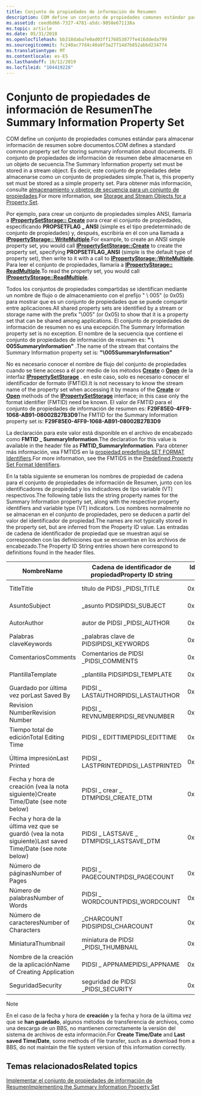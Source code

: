 ```yaml
---
title: Conjunto de propiedades de información de Resumen
description: COM define un conjunto de propiedades comunes estándar para almacenar información de resumen sobre documentos.
ms.assetid: ceed6d66-7327-4781-a5dc-9058e671138a
ms.topic: article
ms.date: 05/31/2018
ms.openlocfilehash: bb318daba7e0ad03ff176853877fe416ddeda799
ms.sourcegitcommit: fc240ac77d4c40a9f3a27714d7b852abbd234774
ms.translationtype: MT
ms.contentlocale: es-ES
ms.lasthandoff: 10/12/2019
ms.locfileid: "104419228"
---
```

# <a name="the-summary-information-property-set"></a><span data-ttu-id="2dd86-103">Conjunto de propiedades de información de Resumen</span><span class="sxs-lookup"><span data-stu-id="2dd86-103">The Summary Information Property Set</span></span>

<span data-ttu-id="2dd86-104">COM define un conjunto de propiedades comunes estándar para almacenar información de resumen sobre documentos.</span><span class="sxs-lookup"><span data-stu-id="2dd86-104">COM defines a standard common property set for storing summary information about documents.</span></span> <span data-ttu-id="2dd86-105">El conjunto de propiedades de información de resumen debe almacenarse en un objeto de secuencia.</span><span class="sxs-lookup"><span data-stu-id="2dd86-105">The Summary Information property set must be stored in a stream object.</span></span> <span data-ttu-id="2dd86-106">Es decir, este conjunto de propiedades debe almacenarse como un conjunto de propiedades simple.</span><span class="sxs-lookup"><span data-stu-id="2dd86-106">That is, this property set must be stored as a simple property set.</span></span> <span data-ttu-id="2dd86-107">Para obtener más información, consulte [almacenamiento y objetos de secuencia para un conjunto de propiedades](storage-vs--stream-for-a-property-set.md).</span><span class="sxs-lookup"><span data-stu-id="2dd86-107">For more information, see [Storage and Stream Objects for a Property Set](storage-vs--stream-for-a-property-set.md).</span></span>

<span data-ttu-id="2dd86-108">Por ejemplo, para crear un conjunto de propiedades simples ANSI, llamaría a [**IPropertySetStorage:: Create**](/windows/desktop/api/Propidl/nf-propidl-ipropertysetstorage-create) para crear el conjunto de propiedades, especificando **PROPSETFLAG \_ ANSI** (simple es el tipo predeterminado de conjunto de propiedades) y, después, escribiría en él con una llamada a [**IPropertyStorage:: WriteMultiple**](/windows/desktop/api/Propidl/nf-propidl-ipropertystorage-writemultiple).</span><span class="sxs-lookup"><span data-stu-id="2dd86-108">For example, to create an ANSI simple property set, you would call [**IPropertySetStorage::Create**](/windows/desktop/api/Propidl/nf-propidl-ipropertysetstorage-create) to create the property set, specifying **PROPSETFLAG\_ANSI** (simple is the default type of property set), then write to it with a call to [**IPropertyStorage::WriteMultiple**](/windows/desktop/api/Propidl/nf-propidl-ipropertystorage-writemultiple).</span></span> <span data-ttu-id="2dd86-109">Para leer el conjunto de propiedades, llamaría a [**IPropertyStorage:: ReadMultiple**](/windows/desktop/api/Propidl/nf-propidl-ipropertystorage-readmultiple).</span><span class="sxs-lookup"><span data-stu-id="2dd86-109">To read the property set, you would call [**IPropertyStorage::ReadMultiple**](/windows/desktop/api/Propidl/nf-propidl-ipropertystorage-readmultiple).</span></span>

<span data-ttu-id="2dd86-110">Todos los conjuntos de propiedades compartidas se identifican mediante un nombre de flujo o de almacenamiento con el prefijo " \\ 005" (o 0x05) para mostrar que es un conjunto de propiedades que se puede compartir entre aplicaciones.</span><span class="sxs-lookup"><span data-stu-id="2dd86-110">All shared property sets are identified by a stream or storage name with the prefix "\\005" (or 0x05) to show that it is a property set that can be shared among applications.</span></span> <span data-ttu-id="2dd86-111">El conjunto de propiedades de información de resumen no es una excepción.</span><span class="sxs-lookup"><span data-stu-id="2dd86-111">The Summary Information property set is no exception.</span></span> <span data-ttu-id="2dd86-112">El nombre de la secuencia que contiene el conjunto de propiedades de información de resumen es: **" \\ 005SummaryInformation"** .</span><span class="sxs-lookup"><span data-stu-id="2dd86-112">The name of the stream that contains the Summary Information property set is: **"\\005SummaryInformation"**</span></span>

<span data-ttu-id="2dd86-113">No es necesario conocer el nombre de flujo del conjunto de propiedades cuando se tiene acceso a él por medio de los métodos [**Create**](/windows/desktop/api/Propidl/nf-propidl-ipropertysetstorage-create) o [**Open**](/windows/desktop/api/Propidl/nf-propidl-ipropertysetstorage-open) de la interfaz [**IPropertySetStorage**](/windows/desktop/api/Propidl/nn-propidl-ipropertysetstorage) . en este caso, solo es necesario conocer el identificador de formato (FMTID).</span><span class="sxs-lookup"><span data-stu-id="2dd86-113">It is not necessary to know the stream name of the property set when accessing it by means of the [**Create**](/windows/desktop/api/Propidl/nf-propidl-ipropertysetstorage-create) or [**Open**](/windows/desktop/api/Propidl/nf-propidl-ipropertysetstorage-open) methods of the [**IPropertySetStorage**](/windows/desktop/api/Propidl/nn-propidl-ipropertysetstorage) interface; in this case only the format identifier (FMTID) need be known.</span></span> <span data-ttu-id="2dd86-114">El valor de FMTID para el conjunto de propiedades de información de resumen es: **F29F85E0-4FF9-1068-AB91-08002B27B3D9**</span><span class="sxs-lookup"><span data-stu-id="2dd86-114">The FMTID for the Summary Information property set is: **F29F85E0-4FF9-1068-AB91-08002B27B3D9**</span></span>

<span data-ttu-id="2dd86-115">La declaración para este valor está disponible en el archivo de encabezado como **FMTID \_ SummaryInformation**.</span><span class="sxs-lookup"><span data-stu-id="2dd86-115">The declaration for this value is available in the header file as **FMTID\_SummaryInformation**.</span></span> <span data-ttu-id="2dd86-116">Para obtener más información, vea FMTIDS en la [propiedad predefinida SET FORMAT Identifiers](predefined-property-set-format-identifiers.md).</span><span class="sxs-lookup"><span data-stu-id="2dd86-116">For more information, see the FMTIDS in the [Predefined Property Set Format Identifiers](predefined-property-set-format-identifiers.md).</span></span>

<span data-ttu-id="2dd86-117">En la tabla siguiente se enumeran los nombres de propiedad de cadena para el conjunto de propiedades de información de Resumen, junto con los identificadores de propiedad y los indicadores de tipo variable (VT) respectivos.</span><span class="sxs-lookup"><span data-stu-id="2dd86-117">The following table lists the string property names for the Summary Information property set, along with the respective property identifiers and variable type (VT) indicators.</span></span> <span data-ttu-id="2dd86-118">Los nombres normalmente no se almacenan en el conjunto de propiedades, pero se deducen a partir del valor del identificador de propiedad.</span><span class="sxs-lookup"><span data-stu-id="2dd86-118">The names are not typically stored in the property set, but are inferred from the Property ID value.</span></span> <span data-ttu-id="2dd86-119">Las entradas de cadena de identificador de propiedad que se muestran aquí se corresponden con las definiciones que se encuentran en los archivos de encabezado.</span><span class="sxs-lookup"><span data-stu-id="2dd86-119">The Property ID String entries shown here correspond to definitions found in the header files.</span></span>

| <span data-ttu-id="2dd86-120">Nombre</span><span class="sxs-lookup"><span data-stu-id="2dd86-120">Name</span></span> | <span data-ttu-id="2dd86-121">Cadena de identificador de propiedad</span><span class="sxs-lookup"><span data-stu-id="2dd86-121">Property ID string</span></span> | <span data-ttu-id="2dd86-122">Id. de propiedad</span><span class="sxs-lookup"><span data-stu-id="2dd86-122">Property ID</span></span> | <span data-ttu-id="2dd86-123">Tipo VT</span><span class="sxs-lookup"><span data-stu-id="2dd86-123">VT type</span></span> |
|------|--------------------|-------------|---------|
| <span data-ttu-id="2dd86-124">Title</span><span class="sxs-lookup"><span data-stu-id="2dd86-124">Title</span></span> | <span data-ttu-id="2dd86-125">título de PIDSI \_</span><span class="sxs-lookup"><span data-stu-id="2dd86-125">PIDSI\_TITLE</span></span> | <span data-ttu-id="2dd86-126">0x00000002</span><span class="sxs-lookup"><span data-stu-id="2dd86-126">0x00000002</span></span> | <span data-ttu-id="2dd86-127">VT \_ LPSTR</span><span class="sxs-lookup"><span data-stu-id="2dd86-127">VT\_LPSTR</span></span>  |
| <span data-ttu-id="2dd86-128">Asunto</span><span class="sxs-lookup"><span data-stu-id="2dd86-128">Subject</span></span> | <span data-ttu-id="2dd86-129">\_asunto PIDSI</span><span class="sxs-lookup"><span data-stu-id="2dd86-129">PIDSI\_SUBJECT</span></span> | <span data-ttu-id="2dd86-130">0x00000003</span><span class="sxs-lookup"><span data-stu-id="2dd86-130">0x00000003</span></span> | <span data-ttu-id="2dd86-131">VT \_ LPSTR</span><span class="sxs-lookup"><span data-stu-id="2dd86-131">VT\_LPSTR</span></span> |
| <span data-ttu-id="2dd86-132">Autor</span><span class="sxs-lookup"><span data-stu-id="2dd86-132">Author</span></span> | <span data-ttu-id="2dd86-133">autor de PIDSI \_</span><span class="sxs-lookup"><span data-stu-id="2dd86-133">PIDSI\_AUTHOR</span></span> | <span data-ttu-id="2dd86-134">0x00000004</span><span class="sxs-lookup"><span data-stu-id="2dd86-134">0x00000004</span></span> | <span data-ttu-id="2dd86-135">VT \_ LPSTR</span><span class="sxs-lookup"><span data-stu-id="2dd86-135">VT\_LPSTR</span></span> |
| <span data-ttu-id="2dd86-136">Palabras clave</span><span class="sxs-lookup"><span data-stu-id="2dd86-136">Keywords</span></span> | <span data-ttu-id="2dd86-137">\_palabras clave de PIDSI</span><span class="sxs-lookup"><span data-stu-id="2dd86-137">PIDSI\_KEYWORDS</span></span> | <span data-ttu-id="2dd86-138">0x00000005</span><span class="sxs-lookup"><span data-stu-id="2dd86-138">0x00000005</span></span> | <span data-ttu-id="2dd86-139">VT \_ LPSTR</span><span class="sxs-lookup"><span data-stu-id="2dd86-139">VT\_LPSTR</span></span> |
| <span data-ttu-id="2dd86-140">Comentarios</span><span class="sxs-lookup"><span data-stu-id="2dd86-140">Comments</span></span> | <span data-ttu-id="2dd86-141">Comentarios de PIDSI \_</span><span class="sxs-lookup"><span data-stu-id="2dd86-141">PIDSI\_COMMENTS</span></span> | <span data-ttu-id="2dd86-142">0x00000006</span><span class="sxs-lookup"><span data-stu-id="2dd86-142">0x00000006</span></span> | <span data-ttu-id="2dd86-143">VT \_ LPSTR</span><span class="sxs-lookup"><span data-stu-id="2dd86-143">VT\_LPSTR</span></span> |
| <span data-ttu-id="2dd86-144">Plantilla</span><span class="sxs-lookup"><span data-stu-id="2dd86-144">Template</span></span> | <span data-ttu-id="2dd86-145">\_plantilla PIDSI</span><span class="sxs-lookup"><span data-stu-id="2dd86-145">PIDSI\_TEMPLATE</span></span> | <span data-ttu-id="2dd86-146">0x00000007</span><span class="sxs-lookup"><span data-stu-id="2dd86-146">0x00000007</span></span> | <span data-ttu-id="2dd86-147">VT \_ LPSTR</span><span class="sxs-lookup"><span data-stu-id="2dd86-147">VT\_LPSTR</span></span> |
| <span data-ttu-id="2dd86-148">Guardado por última vez por</span><span class="sxs-lookup"><span data-stu-id="2dd86-148">Last Saved By</span></span> | <span data-ttu-id="2dd86-149">PIDSI \_ LASTAUTHOR</span><span class="sxs-lookup"><span data-stu-id="2dd86-149">PIDSI\_LASTAUTHOR</span></span> | <span data-ttu-id="2dd86-150">0x00000008</span><span class="sxs-lookup"><span data-stu-id="2dd86-150">0x00000008</span></span> | <span data-ttu-id="2dd86-151">VT \_ LPSTR</span><span class="sxs-lookup"><span data-stu-id="2dd86-151">VT\_LPSTR</span></span> |
| <span data-ttu-id="2dd86-152">Revision Number</span><span class="sxs-lookup"><span data-stu-id="2dd86-152">Revision Number</span></span> | <span data-ttu-id="2dd86-153">PIDSI \_ REVNUMBER</span><span class="sxs-lookup"><span data-stu-id="2dd86-153">PIDSI\_REVNUMBER</span></span> | <span data-ttu-id="2dd86-154">0x00000009</span><span class="sxs-lookup"><span data-stu-id="2dd86-154">0x00000009</span></span> | <span data-ttu-id="2dd86-155">VT \_ LPSTR</span><span class="sxs-lookup"><span data-stu-id="2dd86-155">VT\_LPSTR</span></span> |
| <span data-ttu-id="2dd86-156">Tiempo total de edición</span><span class="sxs-lookup"><span data-stu-id="2dd86-156">Total Editing Time</span></span> | <span data-ttu-id="2dd86-157">PIDSI \_ EDITTIME</span><span class="sxs-lookup"><span data-stu-id="2dd86-157">PIDSI\_EDITTIME</span></span> | <span data-ttu-id="2dd86-158">0x0000000A</span><span class="sxs-lookup"><span data-stu-id="2dd86-158">0x0000000A</span></span> | <span data-ttu-id="2dd86-159">VT \_ FILETIME (UTC)</span><span class="sxs-lookup"><span data-stu-id="2dd86-159">VT\_FILETIME (UTC)</span></span> |
| <span data-ttu-id="2dd86-160">Última impresión</span><span class="sxs-lookup"><span data-stu-id="2dd86-160">Last Printed</span></span> | <span data-ttu-id="2dd86-161">PIDSI \_ LASTPRINTED</span><span class="sxs-lookup"><span data-stu-id="2dd86-161">PIDSI\_LASTPRINTED</span></span> | <span data-ttu-id="2dd86-162">0x0000000B</span><span class="sxs-lookup"><span data-stu-id="2dd86-162">0x0000000B</span></span> | <span data-ttu-id="2dd86-163">VT \_ FILETIME (UTC)</span><span class="sxs-lookup"><span data-stu-id="2dd86-163">VT\_FILETIME (UTC)</span></span> |
| <span data-ttu-id="2dd86-164">Fecha y hora de creación (vea la nota siguiente)</span><span class="sxs-lookup"><span data-stu-id="2dd86-164">Create Time/Date (see note below)</span></span> | <span data-ttu-id="2dd86-165">PIDSI \_ crear \_ DTM</span><span class="sxs-lookup"><span data-stu-id="2dd86-165">PIDSI\_CREATE\_DTM</span></span> | <span data-ttu-id="2dd86-166">0x0000000C</span><span class="sxs-lookup"><span data-stu-id="2dd86-166">0x0000000C</span></span> | <span data-ttu-id="2dd86-167">VT \_ FILETIME (UTC)</span><span class="sxs-lookup"><span data-stu-id="2dd86-167">VT\_FILETIME (UTC)</span></span> |
| <span data-ttu-id="2dd86-168">Fecha y hora de la última vez que se guardó (vea la nota siguiente)</span><span class="sxs-lookup"><span data-stu-id="2dd86-168">Last saved Time/Date (see note below)</span></span> | <span data-ttu-id="2dd86-169">PIDSI \_ LASTSAVE \_ DTM</span><span class="sxs-lookup"><span data-stu-id="2dd86-169">PIDSI\_LASTSAVE\_DTM</span></span> | <span data-ttu-id="2dd86-170">0x0000000D</span><span class="sxs-lookup"><span data-stu-id="2dd86-170">0x0000000D</span></span> | <span data-ttu-id="2dd86-171">VT \_ FILETIME (UTC)</span><span class="sxs-lookup"><span data-stu-id="2dd86-171">VT\_FILETIME (UTC)</span></span> |
| <span data-ttu-id="2dd86-172">Número de páginas</span><span class="sxs-lookup"><span data-stu-id="2dd86-172">Number of Pages</span></span> | <span data-ttu-id="2dd86-173">PIDSI \_ PAGECOUNT</span><span class="sxs-lookup"><span data-stu-id="2dd86-173">PIDSI\_PAGECOUNT</span></span> | <span data-ttu-id="2dd86-174">0x0000000E</span><span class="sxs-lookup"><span data-stu-id="2dd86-174">0x0000000E</span></span> | <span data-ttu-id="2dd86-175">VT \_ I4</span><span class="sxs-lookup"><span data-stu-id="2dd86-175">VT\_I4</span></span> |
| <span data-ttu-id="2dd86-176">Número de palabras</span><span class="sxs-lookup"><span data-stu-id="2dd86-176">Number of Words</span></span> | <span data-ttu-id="2dd86-177">PIDSI \_ WORDCOUNT</span><span class="sxs-lookup"><span data-stu-id="2dd86-177">PIDSI\_WORDCOUNT</span></span> | <span data-ttu-id="2dd86-178">0x0000000F</span><span class="sxs-lookup"><span data-stu-id="2dd86-178">0x0000000F</span></span> | <span data-ttu-id="2dd86-179">VT \_ I4</span><span class="sxs-lookup"><span data-stu-id="2dd86-179">VT\_I4</span></span> |
| <span data-ttu-id="2dd86-180">Número de caracteres</span><span class="sxs-lookup"><span data-stu-id="2dd86-180">Number of Characters</span></span> | <span data-ttu-id="2dd86-181">\_CHARCOUNT PIDSI</span><span class="sxs-lookup"><span data-stu-id="2dd86-181">PIDSI\_CHARCOUNT</span></span> | <span data-ttu-id="2dd86-182">0x00000010</span><span class="sxs-lookup"><span data-stu-id="2dd86-182">0x00000010</span></span> | <span data-ttu-id="2dd86-183">VT \_ I4</span><span class="sxs-lookup"><span data-stu-id="2dd86-183">VT\_I4</span></span> |
| <span data-ttu-id="2dd86-184">Miniatura</span><span class="sxs-lookup"><span data-stu-id="2dd86-184">Thumbnail</span></span> | <span data-ttu-id="2dd86-185">miniatura de PIDSI \_</span><span class="sxs-lookup"><span data-stu-id="2dd86-185">PIDSI\_THUMBNAIL</span></span> | <span data-ttu-id="2dd86-186">0x00000011</span><span class="sxs-lookup"><span data-stu-id="2dd86-186">0x00000011</span></span> | <span data-ttu-id="2dd86-187">VT \_ CF</span><span class="sxs-lookup"><span data-stu-id="2dd86-187">VT\_CF</span></span> |
| <span data-ttu-id="2dd86-188">Nombre de la creación de la aplicación</span><span class="sxs-lookup"><span data-stu-id="2dd86-188">Name of Creating Application</span></span> | <span data-ttu-id="2dd86-189">PIDSI \_ APPNAME</span><span class="sxs-lookup"><span data-stu-id="2dd86-189">PIDSI\_APPNAME</span></span> | <span data-ttu-id="2dd86-190">0x00000012</span><span class="sxs-lookup"><span data-stu-id="2dd86-190">0x00000012</span></span> | <span data-ttu-id="2dd86-191">VT \_ LPSTR</span><span class="sxs-lookup"><span data-stu-id="2dd86-191">VT\_LPSTR</span></span> |
| <span data-ttu-id="2dd86-192">Seguridad</span><span class="sxs-lookup"><span data-stu-id="2dd86-192">Security</span></span> | <span data-ttu-id="2dd86-193">seguridad de PIDSI \_</span><span class="sxs-lookup"><span data-stu-id="2dd86-193">PIDSI\_SECURITY</span></span> | <span data-ttu-id="2dd86-194">0x00000013</span><span class="sxs-lookup"><span data-stu-id="2dd86-194">0x00000013</span></span> | <span data-ttu-id="2dd86-195">VT \_ I4</span><span class="sxs-lookup"><span data-stu-id="2dd86-195">VT\_I4</span></span> |

> [!NOTE]
> <span data-ttu-id="2dd86-196">En el caso de la fecha y hora de **creación** y la fecha y hora de la última vez que se **han guardado**, algunos métodos de transferencia de archivos, como una descarga de un BBS, no mantienen correctamente la versión del sistema de archivos de esta información.</span><span class="sxs-lookup"><span data-stu-id="2dd86-196">For **Create Time/Date** and **Last saved Time/Date**, some methods of file transfer, such as a download from a BBS, do not maintain the file system version of this information correctly.</span></span>

## <a name="related-topics"></a><span data-ttu-id="2dd86-197">Temas relacionados</span><span class="sxs-lookup"><span data-stu-id="2dd86-197">Related topics</span></span>

<dl> <dt>

[<span data-ttu-id="2dd86-198">Implementar el conjunto de propiedades de información de Resumen</span><span class="sxs-lookup"><span data-stu-id="2dd86-198">Implementing the Summary Information Property Set</span></span>](implementing-the-summary-information-property-set.md)
</dt> </dl>

 

 




